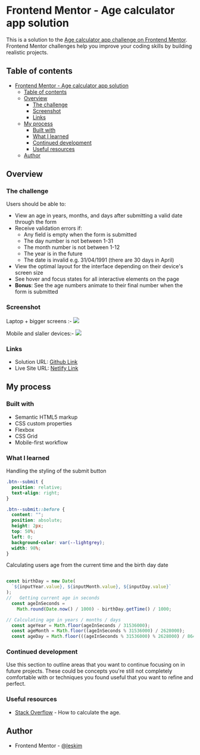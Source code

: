 # Frontend Mentor - Age calculator app solution

This is a solution to the [Age calculator app challenge on Frontend Mentor](https://www.frontendmentor.io/challenges/age-calculator-app-dF9DFFpj-Q). Frontend Mentor challenges help you improve your coding skills by building realistic projects. 

## Table of contents

- [Frontend Mentor - Age calculator app solution](#frontend-mentor---age-calculator-app-solution)
  - [Table of contents](#table-of-contents)
  - [Overview](#overview)
    - [The challenge](#the-challenge)
    - [Screenshot](#screenshot)
    - [Links](#links)
  - [My process](#my-process)
    - [Built with](#built-with)
    - [What I learned](#what-i-learned)
    - [Continued development](#continued-development)
    - [Useful resources](#useful-resources)
  - [Author](#author)


## Overview

### The challenge

Users should be able to:

- View an age in years, months, and days after submitting a valid date through the form
- Receive validation errors if:
  - Any field is empty when the form is submitted
  - The day number is not between 1-31
  - The month number is not between 1-12
  - The year is in the future
  - The date is invalid e.g. 31/04/1991 (there are 30 days in April)
- View the optimal layout for the interface depending on their device's screen size
- See hover and focus states for all interactive elements on the page
- **Bonus**: See the age numbers animate to their final number when the form is submitted

### Screenshot

Laptop + bigger screens :-
![](./assets/images/screenshotbigscrn.jpg)

Mobile and slaller devices:-
![](assets/images/screenshotsmallscrns.jpg)


### Links

- Solution URL: [Github Link](https://github.com/issagoodlifeInc/age-calculator.git)
- Live Site URL: [Netlify Link](https://get-age.netlify.app)

## My process

### Built with

- Semantic HTML5 markup
- CSS custom properties
- Flexbox
- CSS Grid
- Mobile-first workflow

### What I learned

Handling the styling of the submit button
```css
.btn--submit {
  position: relative;
  text-align: right;
}

.btn--submit::before {
  content: "";
  position: absolute;
  height: 2px;
  top: 50%;
  left: 0;
  background-color: var(--lightgrey);
  width: 98%;
}
```
Calculating users age from the current time and the birth day date 
```js

const birthDay = new Date(
  `${inputYear.value}, ${inputMonth.value}, ${inputDay.value}`
);
//   Getting current age in seconds
  const ageInSeconds =
    Math.round(Date.now() / 1000) - birthDay.getTime() / 1000;

// Calculating age in years / months / days
  const ageYear = Math.floor(ageInSeconds / 31536000);
  const ageMonth = Math.floor((ageInSeconds % 31536000) / 2628000);
  const ageDay = Math.floor(((ageInSeconds % 31536000) % 2628000) / 86400);
```


### Continued development

Use this section to outline areas that you want to continue focusing on in future projects. These could be concepts you're still not completely comfortable with or techniques you found useful that you want to refine and perfect.


### Useful resources

- [Stack Overflow](https://stackoverflow.com/questions/30679279/how-to-convert-seconds-into-year-month-days-hours-minutes-respectively) - How to calculate the age.

## Author

- Frontend Mentor - [@leskim](https://www.frontendmentor.io/profile/leskim)

